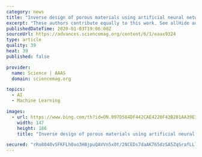 ```yaml
---
category: news
title: "Inverse design of porous materials using artificial neural networks"
excerpt: "These authors contribute equally to this work. See allHide authors and affiliations Generating optimal nanomaterials using artificial neural networks can potentially lead to a notable revolution in future materials design. Although progress has been made in creating small and simple molecules, complex materials such as crystalline porous ..."
publishedDateTime: 2020-01-03T19:06:00Z
sourceUrl: https://advances.sciencemag.org/content/6/1/eaax9324
type: article
quality: 39
heat: 39
published: false

provider:
  name: Science | AAAS
  domain: sciencemag.org

topics:
  - AI
  - Machine Learning

images:
  - url: https://www.bing.com/th?id=ON.097D584DF442CAE4220F43B281AA39E1
    width: 147
    height: 186
    title: "Inverse design of porous materials using artificial neural networks"

secured: "rRo8040vSFKFLh0vo3H8jpuQAVVn5x0t/2NCEDs7daAK765dzSA5ZqSrafLLlgSJZ2nNHLVPDEL1QOJDFSoULMRjtpYacZP7hpvfeJVN7zb0IJxFoKi+Yuwo3/HT9Bh2i/R89Xdn3CXtlXxBKqsmwLEPgvdSTIQ1KhzE58KhkHOm4+J2bxpP2naXuSATx6EWZj41h0GE961CBM6L4IPkJnkxMKuTH2H+U5eLHoGyrQsoUsCtR1OuMpedHC0Rxv9l/UlzLOJBLn1XclcjNhOECw==;qwoqSAtE9sLkdDmOdGKCvg=="
---
```



